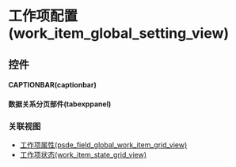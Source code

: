 # 工作项配置(work_item_global_setting_view)  <!-- {docsify-ignore-all} -->



## 控件
#### CAPTIONBAR(captionbar)
#### 数据关系分页部件(tabexppanel)


### 关联视图
  * [工作项属性(psde_field_global_work_item_grid_view)](app/view/psde_field_global_work_item_grid_view)
  * [工作项状态(work_item_state_grid_view)](app/view/work_item_state_grid_view)

<script>
 const { createApp } = Vue
  createApp({
    data() {
      return {

      }
    }
  }).use(ElementPlus).mount('#app')
</script>